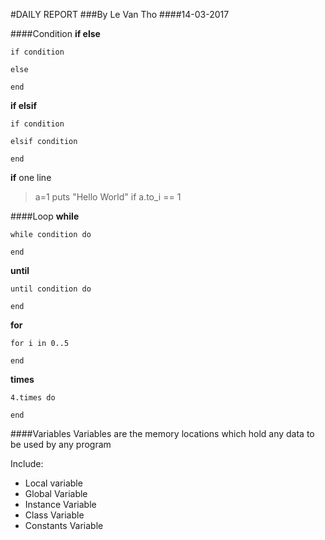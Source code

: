 #DAILY REPORT
###By Le Van Tho
####14-03-2017


####Condition
**if else**
```
if condition

else

end
```
**if elsif**
```
if condition

elsif condition

end
```
**if** one line
>a=1
>puts "Hello World" if a.to_i == 1

####Loop
**while**
```
while condition do

end
```
**until**
```
until condition do

end
```
**for**
```
for i in 0..5

end
```
**times**
```
4.times do

end
```

####Variables
Variables are the memory locations which hold any data to be used by any program

Include:

- Local variable
- Global Variable
- Instance Variable
- Class Variable
- Constants Variable
